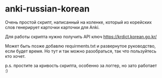 # anki-russian-korean
Очень простой скрипт, написанный на коленке, который из корейских слов генерирует карточки карточки для Anki.

Для работы скрипта нужно получить API ключ https://krdict.korean.go.kr/

Может быть позже добавлю requirments.txt и развернутое руководство, если будет время. Но тут и так можно разобраться, так что пользуйтесь кто хочет.

p.s. простите за кривость скрипта, особенно за логгер, но зато работает :)
